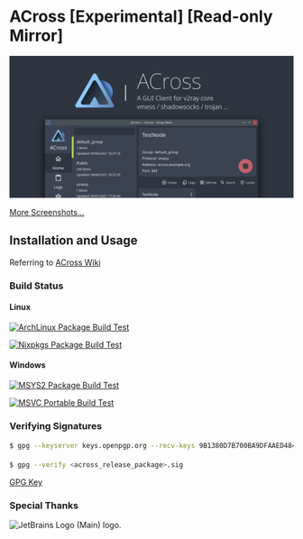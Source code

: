 # ACross [Experimental] [Read-only Mirror]

![banner](misc/design/banner.png)

[More Screenshots...](misc/screenshots)

## Installation and Usage

Referring to [ACross Wiki](https://wiki.arktoria.org/)

### Build Status

#### Linux

[![ArchLinux Package Build Test](https://github.com/ArkToria/ACross/actions/workflows/arch-build.yaml/badge.svg?branch=master)](https://github.com/ArkToria/ACross/actions/workflows/arch-build.yaml)

[![Nixpkgs Package Build Test](https://github.com/ArkToria/ACross/actions/workflows/nix-build.yaml/badge.svg)](https://github.com/ArkToria/ACross/actions/workflows/nix-build.yaml)

#### Windows

[![MSYS2 Package Build Test](https://github.com/ArkToria/ACross/actions/workflows/msys2-mingw64-build.yaml/badge.svg)](https://github.com/ArkToria/ACross/actions/workflows/msys2-mingw64-build.yaml)

[![MSVC Portable Build Test](https://github.com/ArkToria/ACross/actions/workflows/msvc-build.yaml/badge.svg)](https://github.com/ArkToria/ACross/actions/workflows/msvc-build.yaml)

### Verifying Signatures

```bash
$ gpg --keyserver keys.openpgp.org --recv-keys 9B1380D7B700BA9DFAAED4849EEEED2D1566C61B

$ gpg --verify <across_release_package>.sig
```

[GPG Key](https://keys.openpgp.org/vks/v1/by-fingerprint/9B1380D7B700BA9DFAAED4849EEEED2D1566C61B)

### Special Thanks

<img src="https://resources.jetbrains.com/storage/products/company/brand/logos/jb_beam.png" alt="JetBrains Logo (Main) logo." width="168">
